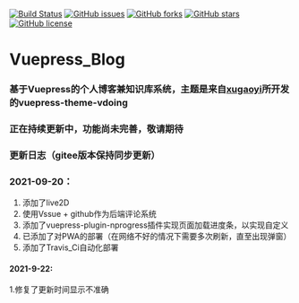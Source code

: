 [![Build Status](https://app.travis-ci.com/Richard-LiSR/Vue_blog.svg?branch=master)](https://app.travis-ci.com/Richard-LiSR/Vue_blog)
[![GitHub issues](https://img.shields.io/github/issues/Richard-LiSR/Vue_blog)](https://github.com/Richard-LiSR/Vue_blog/issues)
[![GitHub forks](https://img.shields.io/github/forks/Richard-LiSR/Vue_blog)](https://github.com/Richard-LiSR/Vue_blog/network)
[![GitHub stars](https://img.shields.io/github/stars/Richard-LiSR/Vue_blog)](https://github.com/Richard-LiSR/Vue_blog/stargazers)
[![GitHub license](https://img.shields.io/github/license/Richard-LiSR/Vue_blog)](https://github.com/Richard-LiSR/Vue_blog/blob/master/LICENSE)

# Vuepress_Blog
### 基于Vuepress的个人博客兼知识库系统，主题是来自[xugaoyi](https://github.com/xugaoyi)所开发的vuepress-theme-vdoing


### 正在持续更新中，功能尚未完善，敬请期待

### 更新日志（gitee版本保持同步更新）

### 2021-09-20：
1. 添加了live2D
2. 使用Vssue + github作为后端评论系统
3. 添加了vuepress-plugin-nprogress插件实现页面加载进度条，以实现自定义
4. 已添加了对PWA的部署（在网络不好的情况下需要多次刷新，直至出现弹窗）
5. 添加了Travis_Ci自动化部署
#### 2021-9-22:
1.修复了更新时间显示不准确
